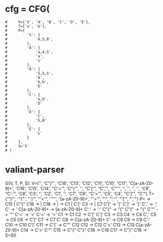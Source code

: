 # cfg = CFG(
    #     V={'S', 'A', 'B', 'C', 'D', 'E'},
    #     T={'a', 'b'},
    #     P={
    #         'S': {
    #             'A,S,B',
    #         },
    #         'A': {
    #             'a,A,S',
    #             'a',
    #             'ε'
    #         },
    #         'B': {
    #             'S,b,S',
    #             'A',
    #             'b,b',
    #             'E'
    #         },
    #         'C': {
    #             'a,b',
    #             'D'
    #         },
    #         'D': {
    #             'C',
    #             'b,B'
    #         },
    #         'E': {
    #             'ε'
    #         }
    #     },
    #     S='S'
    # )

# valiant-parser
G(V, T, P, S):
	V={'', 'C"}"', 'C18', 'C13', 'C12', 'C11', 'C10', 'C17', 'C[a-zA-Z0-9]+', 'C16', 'C15', 'C14', "C'<'", 'C"{"', '<defs>', "C'['", "C','", 'C\'"\'', '<rule>', '<sym>', '<def>', '<key>', 'C9', "C':'", 'C8', 'C3', '<rules>', 'C2', 'C1', '<grammar>', 'C7', 'C6', "C'>'", 'C5', 'C4', "C']'", "C'"}
	T={'"}"', '"{"', "']'", "'<'", '\'"\'', '[a-zA-Z0-9]+', "'>'", "'", "':'", "'['", "','"}
	P=
		<grammar>	->	 C15	| C"{" C16
		<defs>	->	 <def>	| <def> C18
		<rules>	->	<rule> <rules>	|  <rule>
		<rule>	->	 C1	| C'[' C3
		<sym>	->	<key> 	|  C7
		C'['	->	'['
		C']'	->	']'
		C','	->	','
		C'	->	'
		C[a-zA-Z0-9]+	->	[a-zA-Z0-9]+
		C':'	->	':'
		C"{"	->	"{"
		C"}"	->	"}"
		C'"'	->	'"'
		C'<'	->	'<'
		C'>'	->	'>'
		C1	->	C1 
		C2	->	C'[' C']'
		C3	->	C3 <sym>
		C4	->	C4 C','
		C5	->	C5 <rule>
		C6	->	C']' 
		C7	->	C7 C'
		C8	->	C[a-zA-Z0-9]+ C'
		<def>	->	<key> C9
		C9	->	C9 C':'
		C10	->	C10 C'['
		C11	->	<rules> C']'
		<key>	->	C'"' C12
		C12	->	C12 C'<'
		C13	->	C13 C[a-zA-Z0-9]+
		C14	->	C'>' C'"'
		C15	->	C"{" C"}"
		C16	->	C16 <defs>
		C17	->	C"}" 
		C18	->	<defs> 
	S=S0